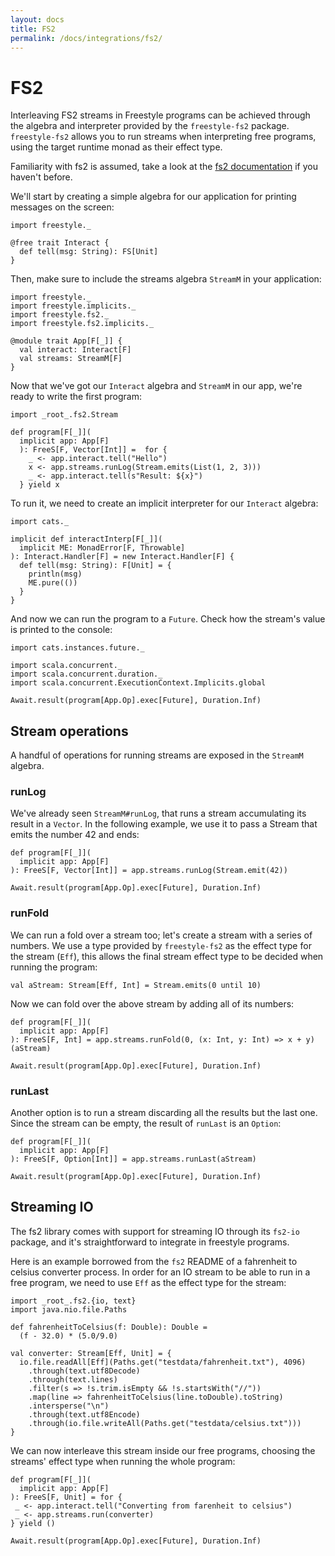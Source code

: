 ```yaml
---
layout: docs
title: FS2
permalink: /docs/integrations/fs2/
---
```


# FS2

Interleaving FS2 streams in Freestyle programs can be achieved through the algebra and interpreter provided by the `freestyle-fs2` package. `freestyle-fs2` allows you to run streams when interpreting free programs, using the target runtime monad as their effect type.

Familiarity with fs2 is assumed, take a look at the [fs2 documentation](https://github.com/functional-streams-for-scala/fs2/blob/series/1.0/docs/guide.md) if you haven't before.

We'll start by creating a simple algebra for our application for printing messages on the screen:

```tut:book
import freestyle._

@free trait Interact {
  def tell(msg: String): FS[Unit]
}
```

Then, make sure to include the streams algebra `StreamM` in your application:

```tut:book
import freestyle._
import freestyle.implicits._
import freestyle.fs2._
import freestyle.fs2.implicits._

@module trait App[F[_]] {
  val interact: Interact[F]
  val streams: StreamM[F]
}
```

Now that we've got our `Interact` algebra and `StreamM` in our app, we're ready to write the first program:

```tut:book
import _root_.fs2.Stream

def program[F[_]](
  implicit app: App[F]
  ): FreeS[F, Vector[Int]] =  for {
    _ <- app.interact.tell("Hello")
	x <- app.streams.runLog(Stream.emits(List(1, 2, 3)))
	_ <- app.interact.tell(s"Result: ${x}")
  } yield x
```

To run it, we need to create an implicit interpreter for our `Interact` algebra:

```tut:book
import cats._

implicit def interactInterp[F[_]](
  implicit ME: MonadError[F, Throwable]
): Interact.Handler[F] = new Interact.Handler[F] {
  def tell(msg: String): F[Unit] = {
    println(msg)
    ME.pure(())
  }
}
```

And now we can run the program to a `Future`. Check how the stream's value is printed to the console:

```tut:book
import cats.instances.future._

import scala.concurrent._
import scala.concurrent.duration._
import scala.concurrent.ExecutionContext.Implicits.global

Await.result(program[App.Op].exec[Future], Duration.Inf)
```

## Stream operations

A handful of operations for running streams are exposed in the `StreamM` algebra.

### runLog

We've already seen `StreamM#runLog`, that runs a stream accumulating its result in a `Vector`. In the following example, we use it to pass a Stream that emits the number 42 and ends:

```tut:book
def program[F[_]](
  implicit app: App[F]
): FreeS[F, Vector[Int]] = app.streams.runLog(Stream.emit(42))

Await.result(program[App.Op].exec[Future], Duration.Inf)
```

### runFold

We can run a fold over a stream too; let's create a stream with a series of numbers. We use a type provided by `freestyle-fs2` as the effect type for the stream (`Eff`), this allows the final stream effect type to be decided when running the program:

```tut:book
val aStream: Stream[Eff, Int] = Stream.emits(0 until 10)
```

Now we can fold over the above stream by adding all of its numbers:

```tut:book
def program[F[_]](
  implicit app: App[F]
): FreeS[F, Int] = app.streams.runFold(0, (x: Int, y: Int) => x + y)(aStream)

Await.result(program[App.Op].exec[Future], Duration.Inf)
```

### runLast

Another option is to run a stream discarding all the results but the last one. Since the stream can be empty, the result of `runLast` is an `Option`:

```tut:book
def program[F[_]](
  implicit app: App[F]
): FreeS[F, Option[Int]] = app.streams.runLast(aStream)

Await.result(program[App.Op].exec[Future], Duration.Inf)
```

## Streaming IO

The fs2 library comes with support for streaming IO through its `fs2-io` package, and it's straightforward to integrate in freestyle programs.

Here is an example borrowed from the `fs2` README of a fahrenheit to celsius converter process. In order for an IO stream to be able to run in a free program, we need to use `Eff` as the effect type for the stream:

```tut:book
import _root_.fs2.{io, text}
import java.nio.file.Paths

def fahrenheitToCelsius(f: Double): Double =
  (f - 32.0) * (5.0/9.0)

val converter: Stream[Eff, Unit] = {
  io.file.readAll[Eff](Paths.get("testdata/fahrenheit.txt"), 4096)
    .through(text.utf8Decode)
    .through(text.lines)
    .filter(s => !s.trim.isEmpty && !s.startsWith("//"))
    .map(line => fahrenheitToCelsius(line.toDouble).toString)
    .intersperse("\n")
    .through(text.utf8Encode)
    .through(io.file.writeAll(Paths.get("testdata/celsius.txt")))
}
```

We can now interleave this stream inside our free programs, choosing the streams' effect type when running the whole program:

```tut:book
def program[F[_]](
  implicit app: App[F]
): FreeS[F, Unit] = for {
 _ <- app.interact.tell("Converting from farenheit to celsius")
 _ <- app.streams.run(converter)
} yield ()

Await.result(program[App.Op].exec[Future], Duration.Inf)
```

